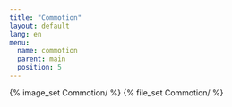```yaml
---
title: "Commotion"
layout: default
lang: en
menu:
  name: commotion
  parent: main
  position: 5
---
```

{% image_set Commotion/ %}
{% file_set Commotion/ %}
